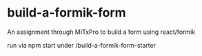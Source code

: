 # build-a-formik-form
An assignment through MITxPro to build a form using react/formik

run via npm start under /build-a-formik-form-starter
